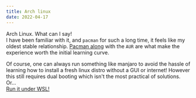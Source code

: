 ```yaml
---
title: Arch linux
date: 2022-04-17
---
```


Arch Linux. What can I say!\
I have been familiar with it, and `pacman` for such a long time, it feels like my oldest stable relationship.
[Pacman along](1v47e9np) with the `AUR` are what make the experience worth the initial learning curve.

Of course, one can always run something like manjaro to avoid the hassle of learning how to install a fresh linux distro without a GUI or internet! However this still requires dual booting which isn't the most practical of solutions.\
Or...\
[Run it under WSL!](qfosh20u)
